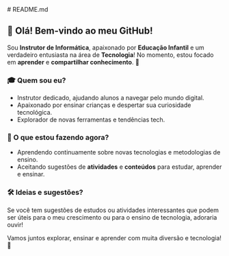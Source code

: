 <!--
**ZRGRU/ZRGRU** is a ✨ _special_ ✨ repository because its `README.md` (this file) appears on your GitHub profile.

Here are some ideas to get you started:

- 🔭 I’m currently working on ...
- 🌱 I’m currently learning ...
- 👯 I’m looking to collaborate on ...
- 🤔 I’m looking for help with ...
- 💬 Ask me about ...
- 📫 How to reach me: ...
- 😄 Pronouns: ...
- ⚡ Fun fact: ...
--># README.md

## 👋 Olá! Bem-vindo ao meu GitHub!

Sou **Instrutor de Informática**, apaixonado por **Educação Infantil** e um verdadeiro entusiasta na área de **Tecnologia**! No momento, estou focado em **aprender** e **compartilhar conhecimento**. 🌟

### 🎓 Quem sou eu?

- Instrutor dedicado, ajudando alunos a navegar pelo mundo digital.
- Apaixonado por ensinar crianças e despertar sua curiosidade tecnológica.
- Explorador de novas ferramentas e tendências tech.

### 🌱 O que estou fazendo agora?

- Aprendendo continuamente sobre novas tecnologias e metodologias de ensino.
- Aceitando sugestões de **atividades** e **conteúdos** para estudar, aprender e ensinar.

### 🛠 Ideias e sugestões?

Se você tem sugestões de estudos ou atividades interessantes que podem ser úteis para o meu crescimento ou para o ensino de tecnologia, adoraria ouvir!
<!--
### 📬 Quer bater um papo?

Adoro trocar ideias! Me encontre por aqui:

- Email: [seuemail@exemplo.com](mailto:seuemail@exemplo.com)
- LinkedIn: [Seu LinkedIn](https://linkedin.com/in/seu-usuario)
- Twitter: [@seuusuario](https://twitter.com/seuusuario)
-->
Vamos juntos explorar, ensinar e aprender com muita diversão e tecnologia! 🚀

